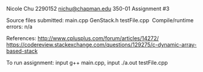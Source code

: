 Nicole Chu
2290152
nichu@chapman.edu
350-01
Assignment #3

Source files submitted: 
main.cpp
GenStack.h
testFile.cpp 
Compile/runtime errors: n/a

References: 
http://www.cplusplus.com/forum/articles/14272/
https://codereview.stackexchange.com/questions/129275/c-dynamic-array-based-stack


To run assignment: input g++ main.cpp, input ./a.out testFile.cpp
